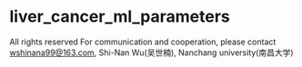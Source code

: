 # liver_cancer_ml_parameters

All rights reserved
For communication and cooperation, please contact wshinana99@163.com, Shi-Nan Wu(吴世楠), Nanchang university(南昌大学)
